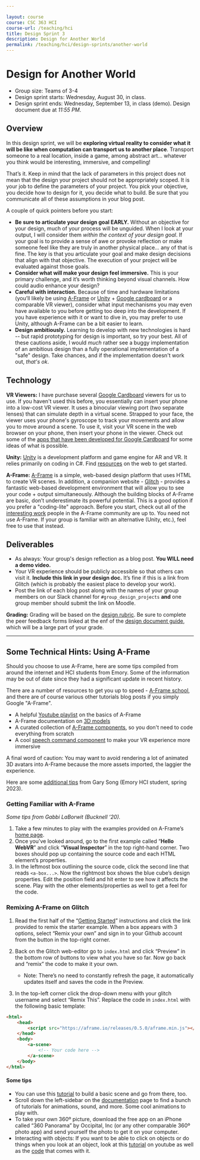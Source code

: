 ```yaml
---

layout: course
course: CSC 363 HCI
course-url: /teaching/hci
title: Design Sprint 3
description: Design for Another World
permalink: /teaching/hci/design-sprints/another-world
---
```


# Design for Another World

* Group size: Teams of 3-4
* Design sprint starts: Wednesday, August 30, in class.
* Design sprint ends: Wednesday, September 13, in class (demo). Design document due at *11:55 PM*. 

## Overview 

In this design sprint, we will be **exploring virtual reality to consider what it will be like when computation can transport us to another place**. Transport someone to a real location, inside a game, among abstract art… whatever you think would be interesting, immersive, and compelling!

That’s it. Keep in mind that the lack of parameters in this project does not mean that the design your project should not be appropriately scoped. It is your job to define the parameters of your project. You pick your objective, you decide how to design for it, you decide what to build. Be sure that you communicate all of these assumptions in your blog post.

A couple of quick pointers before you start:
* **Be sure to articulate your design goal EARLY.** Without an objective for your design, much of your process will be unguided. When I look at your output, I will consider them *within the context of your design goal*. If your goal is to provide a sense of awe or provoke reflection or make someone feel like they are truly in another physical place… any of that is fine. The key is that you articulate your goal and make design decisions that align with that objective. The execution of your project will be evaluated against those goals.
* **Consider what will make your design feel immersive.** This is your primary challenge, and it’s worth thinking beyond visual channels. How could audio enhance your design?
* **Careful with interaction.** Because of time and hardware limitations (you’ll likely be using [A-Frame](https://aframe.io/) or [Unity](https://unity.com/) + [Google cardboard](https://vr.google.com/cardboard/) or a comparable VR viewer), consider what input mechanisms you may even have available to you before getting too deep into the development. If you have experience with it or want to dive in, you may prefer to use Unity, although A-Frame can be a bit easier to learn.
* **Design ambitiously.** Learning to develop with new technologies is hard -- but rapid prototyping for design is important, so try your best. All of these cautions aside, I would *much* rather see a buggy implementation of an ambitious design than a fully operational implementation of a "safe" design. Take chances, and if the implementation doesn't work out, *that's ok*.

## Technology

**VR Viewers:** I have purchase several [Google Cardboard](https://www.youtube.com/watch?v=SxAj2lyX4oU) viewers for us to use. If you haven't used this before, you essentially can insert your phone into a low-cost VR viewer. It uses a binocular viewing port (two separate lenses) that can simulate depth in a virtual scene. Strapped to your face, the viewer uses your phone's gyroscope to track your movements and allow you to move around a scene. To use it, visit your VR scene in the web browser on your phone, then insert your phone in the viewer. Check out some of the [apps that have been developed for Google Cardboard](https://play.google.com/store/search?q=cardboard+apps&c=apps&hl=en_US&pli=1) for some ideas of what is possible.

**Unity:** [Unity](https://unity.com/) is a development platform and game engine for AR and VR. It relies primarily on coding in C#. Find [resources](https://learn.unity.com/) on the web to get started.

**A-Frame:** [A-Frame](https://aframe.io/) is a simple, web-based design platform that uses HTML to create VR scenes. In addition, a companion website - [Glitch](https://glitch.com/) - provides a fantastic web-based development environment that will allow you to see your code + output simultaneously. Although the building blocks of A-Frame are basic, don’t underestimate its powerful potential. This is a good option if you prefer a "coding-lite" approach. Before you start, check out all of the [interesting work](https://aframe.io/blog/) people in the A-Frame community are up to. You need not use A-Frame. If your group is familiar with an alternative (Unity, etc.), feel free to use that instead.


## Deliverables

* As always: Your group's design reflection as a blog post. **You WILL need a demo video.** 
* Your VR experience should be publicly accessible so that others can visit it. **Include this link in your design doc.** It’s fine if this is a link from Glitch (which is probably the easiest place to develop your work).
* Post the link of each blog post along with the names of your group members on our Slack channel for `#group_design_projects` **and** one group member should submit the link on Moodle.

**Grading:** Grading will be based on the [design rubric](https://docs.google.com/spreadsheets/d/1aI9LcmVZmh_977G__U4Guz_rPRCwWZs26J_yHXbhSyY/edit?usp=sharing). Be sure to complete the peer feedback forms linked
at the enf of the [design document guide](/teaching/hci/design-doc), which will be a large part of your grade. 

-----

## Some Technical Hints: Using A-Frame
Should you choose to use A-Frame, here are some tips compiled from around the internet and HCI students from Emory. Some of the information may be out of date since they had a significant update in recent history.

There are a number of resources to get you up to speed - [A-Frame school](https://aframe.io/aframe-school/#/), and there are of course various other tutorials blog posts if you simply Google "A-Frame".

* A helpful [Youtube playlist](https://www.youtube.com/playlist?list=PLP3KjR1TMw7ekqC4o5gy0rR4odw7Jga84) on the basics of A-Frame
* A-Frame documentation on [3D models](https://aframe.io/docs/1.6.0/introduction/)
* A curated collection of [A-Frame components](https://aframe.io/aframe-registry/), so you don't need to code everything from scratch
* A cool [speech command component](https://www.npmjs.com/package/aframe-speech-command-component) to make your VR experience more immersive

A final word of caution: You may want to avoid rendering a lot of animated 3D avatars into A-Frame because the more assets imported, the laggier the experience.

Here are some [additional tips](https://medium.com/@Songary/technical-tips-for-designing-in-a-frame-6d705a2dd7a9) from Gary Song (Emory HCI student, spring 2023).


### Getting Familiar with A-Frame

*Some tips from Gabbi LaBorwit (Bucknell ‘20).*

1. Take a few minutes to play with the examples provided on A-Frame’s [home page](https://aframe.io/examples/showcase/helloworld/).
2. Once you’ve looked around, go to the first example called “**Hello WebVR**” and click “**Visual Inspector**” in the top right-hand corner. Two boxes should pop up containing the source code and each HTML element’s properties.
3. In the leftmost box outlining the source code, click the second line that reads `<a-box...>`. Now the rightmost box shows the blue cube’s design properties. Edit the position field and hit enter to see how it affects the scene. Play with the other elements/properties as well to get a feel for the code.

### Remixing A-Frame on Glitch
1. Read the first half of the “[Getting Started](https://aframe.io/docs/0.5.0/introduction/#getting-started)” instructions and click the link provided to remix the starter example. When a box appears with 3 options, select “Remix your own” and sign in to your Github account from the button in the top-right corner.

2. Back on the Glitch web-editor go to `index.html` and click “Preview” in the bottom row of buttons to view what you have so far. Now go back and “remix” the code to make it your own.
    * Note: There’s no need to constantly refresh the page, it automatically updates itself and saves the code in the Preview.

3. In the top-left corner click the drop-down menu with your glitch username and select “Remix This”. Replace the code in `index.html` with the following basic template:

```html
<html>
    <head>
        <script src="https://aframe.io/releases/0.5.0/aframe.min.js"></script>
    </head>
    <body>
        <a-scene>
            <!-- Your code here -->
        </a-scene>
    </body>
</html>
```

#### Some tips
* You can use this [tutorial](https://aframe.io/docs/0.5.0/guides/building-a-basic-scene.html) to build a basic scene and go from there, too.
* Scroll down the left-sidebar on the [documentation](https://aframe.io/docs/0.5.0/introduction/) page to find a bunch of tutorials for animations, sound, and more.
Some cool animations to play with.
* To take your own 360º picture, download the free app on an iPhone called “360 Panorama” by Occipital, Inc (or any other comparable 360º photo app) and send yourself the photo to get it on your computer.
* Interacting with objects: If you want to be able to click on objects or do things when you look at an object, look at this [tutorial](https://www.youtube.com/watch?v=yM89f0GLzB0) on youtube as well as the [code](https://github.com/SonarSystems/A-Frame-WebVR-Tutorials/blob/master/%5B6%5D%20Interacting%20With%20Objects/index.html) that comes with it.